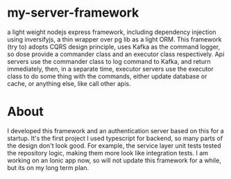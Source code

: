 # my-server-framework
a light weight nodejs express framework, including dependency injection using inversifyjs, a thin wrapper over pg lib as a light ORM. This framework (try to) adopts CQRS design principle, uses Kafka as the command logger, so dose provide a commander class and an executor class respectively. Api servers use the commander class to log command to Kafka, and return immediately, then, in a separate time, executor servers use the executor class to do some thing with the commands, either update database or cache, or anything else, like call other apis.

# About
I developed this framework and an authentication server based on this for a startup. It's the first project I used typescript for backend, so many parts of the design don't look good. For example, the service layer unit tests tested the repository logic, making them more look like integration tests. I am working on an Ionic app now, so will not update this framework for a while, but its on my long term plan.
